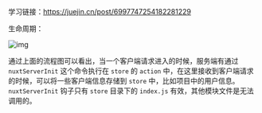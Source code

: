 学习链接：https://juejin.cn/post/6997747254182281229

生命周期：

![img](https://p3-juejin.byteimg.com/tos-cn-i-k3u1fbpfcp/8b562a4e3a024240baa1399d40aaa879~tplv-k3u1fbpfcp-zoom-in-crop-mark:1512:0:0:0.awebp)

  通过上面的流程图可以看出，当一个客户端请求进入的时候，服务端有通过 `nuxtServerInit` 这个命令执行在 `store` 的 `action` 中，在这里接收到客户端请求的时候，可以将一些客户端信息存储到 `store` 中，比如项目中的用户信息。`nuxtServerInit` 钩子只有 `store` 目录下的 `index.js` 有效，其他模块文件是无法调用的。